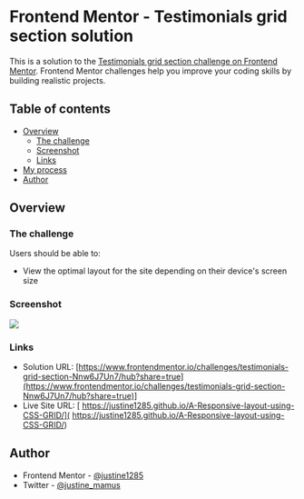 # Frontend Mentor - Testimonials grid section solution

This is a solution to the [Testimonials grid section challenge on Frontend Mentor](https://www.frontendmentor.io/challenges/testimonials-grid-section-Nnw6J7Un7). Frontend Mentor challenges help you improve your coding skills by building realistic projects. 

## Table of contents

- [Overview](#overview)
  - [The challenge](#the-challenge)
  - [Screenshot](#screenshot)
  - [Links](#links)
- [My process](#my-process)
- [Author](#author)


## Overview

### The challenge

Users should be able to:

- View the optimal layout for the site depending on their device's screen size

### Screenshot

![](./images/MyScreenshot.png)


### Links

- Solution URL: [https://www.frontendmentor.io/challenges/testimonials-grid-section-Nnw6J7Un7/hub?share=true](https://www.frontendmentor.io/challenges/testimonials-grid-section-Nnw6J7Un7/hub?share=true)]
- Live Site URL: [ https://justine1285.github.io/A-Responsive-layout-using-CSS-GRID/]( https://justine1285.github.io/A-Responsive-layout-using-CSS-GRID/)

## Author

- Frontend Mentor - [@justine1285](https://www.frontendmentor.io/profile/justine1285)
- Twitter - [@justine_mamus](https://www.twitter.com/justine_mamus)
